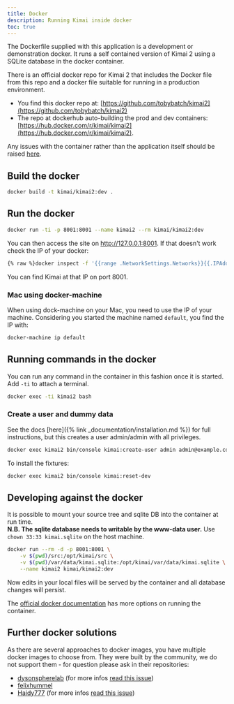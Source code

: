 ```yaml
---
title: Docker
description: Running Kimai inside docker
toc: true
---
```


The Dockerfile supplied with this application is a development or demonstration docker. 
It runs a self contained version of Kimai 2 using a SQLite database in the docker container.

There is an official docker repo for Kimai 2 that includes the Docker file from this repo and a docker file suitable for running in a production environment.

- You find this docker repo at: [https://github.com/tobybatch/kimai2](https://github.com/tobybatch/kimai2)
- The repo at dockerhub auto-building the prod and dev containers: [https://hub.docker.com/r/kimai/kimai2](https://hub.docker.com/r/kimai/kimai2).
 
Any issues with the container rather than the application itself should be raised [here](https://github.com/tobybatch/kimai2/issues).

## Build the docker

```bash
docker build -t kimai/kimai2:dev .
```

## Run the docker

```bash
docker run -ti -p 8001:8001 --name kimai2 --rm kimai/kimai2:dev
```

You can then access the site on http://127.0.0.1:8001. If that doesn't work check the IP of your docker:

```bash
{% raw %}docker inspect -f '{{range .NetworkSettings.Networks}}{{.IPAddress}}{{end}}' kimai2{% endraw %}
```

You can find Kimai at that IP on port 8001.

### Mac using docker-machine

When using dock-machine on your Mac, you need to use the IP of your machine. 
Considering you started the machine named `default`, you find the IP with:

```bash
docker-machine ip default
```

## Running commands in the docker

You can run any command in the container in this fashion once it is started.  Add `-ti` to attach a terminal.

```bash
docker exec -ti kimai2 bash
```

### Create a user and dummy data

See the docs [here]({% link _documentation/installation.md %}) for full instructions, but this creates a user admin/admin with all privileges.

```bash
docker exec kimai2 bin/console kimai:create-user admin admin@example.com ROLE_SUPER_ADMIN admin
```

To install the fixtures:

```bash
docker exec kimai2 bin/console kimai:reset-dev
```

## Developing against the docker

It is possible to mount your source tree and sqlite DB into the container at run time.  
**N.B. The sqlite database needs to writable by the www-data user.** 
Use ```chown 33:33 kimai.sqlite``` on the host machine.

```bash
docker run --rm -d -p 8001:8001 \
    -v $(pwd)/src:/opt/kimai/src \
    -v $(pwd)/var/data/kimai.sqlite:/opt/kimai/var/data/kimai.sqlite \
    --name kimai2 kimai/kimai2:dev
```

Now edits in your local files will be served by the container and all database changes will persist.

The [official docker documentation](https://docs.docker.com/) has more options on running the container.

## Further docker solutions

As there are several approaches to docker images, you have multiple docker images to choose from. 
They were built by the community, we do not support them - for question please ask in their repositories:

- [dysonspherelab](https://hub.docker.com/r/dysonsphere/kimai2/) (for more infos [read this issue](https://github.com/kevinpapst/kimai2/issues/284))
- [felixhummel](https://github.com/felixhummel/kimai-in-docker/tree/kimai2)
- [Haidy777](https://github.com/Haidy777/kimai2/blob/docker/Dockerfile) (for more infos [read this issue](https://github.com/kevinpapst/kimai2/pull/311))
